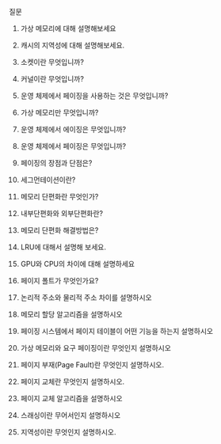 질문
1. 가상 메모리에 대해 설명해보세요

2. 캐시의 지역성에 대해 설명해보세요.

3. 소켓이란 무엇입니까?

4. 커널이란 무엇입니까?

5. 운영 체제에서 페이징을 사용하는 것은 무엇입니까?

6. 가상 메모리만 무엇입니까?

7. 운영 체제에서 에이징은 무엇입니까?

8. 운영 체제에서 페이징은 무엇입니까?

9. 페이징의 장점과 단점은?

10. 세그먼테이션이란?

11. 메모리 단편화란 무엇인가?

12. 내부단편화와 외부단편화란?

13. 메모리 단편화 해결방법은?

14. LRU에 대해서 설명해 보세요.

15. GPU와 CPU의 차이에 대해 설명하세요

16. 페이지 폴트가 무엇인가요?

17. 논리적 주소와 물리적 주소 차이를 설명하시오

18. 메모리 할당 알고리즘을 설명하시오

19. 페이징 시스템에서 페이지 테이블이 어떤 기능을 하는지 설명하시오

20. 가상 메모리와 요구 페이징이란 무엇인지 설명하시오

21. 페이지 부재(Page Fault)란 무엇인지 설명하시오.

22. 페이지 교체란 무엇인지 설명하시오.

23. 페이지 교체 알고리즘을 설명하시오

24. 스래싱이란 무어서인지 설명하시오

25. 지역성이란 무엇인지 설명하시오.